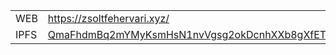 |  |  |
| ------------- | ------------- |
| WEB | <a href="https://zsoltfehervari.xyz/">https://zsoltfehervari.xyz/</a> |
| IPFS | <a href="https://ipfs.io/ipfs/QmaFhdmBq2mYMyKsmHsN1nvVgsg2okDcnhXXb8gXfETZcb">QmaFhdmBq2mYMyKsmHsN1nvVgsg2okDcnhXXb8gXfETZcb</a> |
